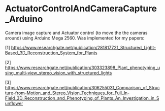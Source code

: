 # ActuatorControlAndCameraCapture_Arduino
Camera image capture and Actuator control (to move the the cameras around) using Arduino Mega 2560. Was implemented for my papers:

[1] https://www.researchgate.net/publication/281817721_Structured_Light-Based_3D_Reconstruction_System_for_Plants

[2] https://www.researchgate.net/publication/303323898_Plant_phenotyping_using_multi-view_stereo_vision_with_structured_lights

[3] https://www.researchgate.net/publication/306255031_Comparison_of_Structure-from-Motion_and_Stereo_Vision_Techniques_for_Full_In-Field_3D_Reconstruction_and_Phenotyping_of_Plants_An_Investigation_in_Sunflower
